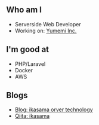 ## Who am I

- Serverside Web Developer 
- Working on: [Yumemi Inc.](https://github.com/yumemi-inc)

## I'm good at

- PHP/Laravel
- Docker
- AWS

## Blogs
- [Blog: ikasama orver technology](https://ikasamak503.hatenablog.com/)
- [Qiita: ikasama](https://qiita.com/ikasama)
